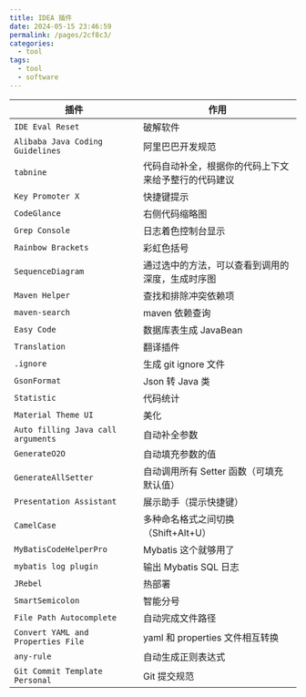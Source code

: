 ```yaml
---
title: IDEA 插件
date: 2024-05-15 23:46:59
permalink: /pages/2cf8c3/
categories: 
  - tool
tags: 
  - tool
  - software
---
```


| 插件                               | 作用                                                 |
| ---------------------------------- | ---------------------------------------------------- |
| `IDE Eval Reset`                   | 破解软件                                             |
| `Alibaba Java Coding Guidelines`   | 阿里巴巴开发规范                                     |
| `tabnine`                          | 代码自动补全，根据你的代码上下文来给予整行的代码建议 |
| `Key Promoter X`                   | 快捷键提示                                           |
| `CodeGlance`                       | 右侧代码缩略图                                       |
| `Grep Console`                     | 日志着色控制台显示                                   |
| `Rainbow Brackets`                 | 彩虹色括号                                           |
| `SequenceDiagram`                  | 通过选中的方法，可以查看到调用的深度，生成时序图     |
| `Maven Helper`                     | 查找和排除冲突依赖项                                 |
| `maven-search`                     | maven 依赖查询                                       |
| `Easy Code`                        | 数据库表生成 JavaBean                                |
| `Translation`                      | 翻译插件                                             |
| `.ignore`                          | 生成 git ignore 文件                                 |
| `GsonFormat`                       | Json 转 Java 类                                      |
| `Statistic`                        | 代码统计                                             |
| `Material Theme UI`                | 美化                                                 |
| `Auto filling Java call arguments` | 自动补全参数                                         |
| `GenerateO2O`                      | 自动填充参数的值                                     |
| `GenerateAllSetter`                | 自动调用所有 Setter 函数（可填充默认值）             |
| `Presentation Assistant`           | 展示助手（提示快捷键）                               |
| `CamelCase`                        | 多种命名格式之间切换（Shift+Alt+U）                  |
| `MyBatisCodeHelperPro`             | Mybatis 这个就够用了                                 |
| `mybatis log plugin`               | 输出 Mybatis SQL 日志                                |
| `JRebel`                           | 热部署                                               |
| `SmartSemicolon`                   | 智能分号                                             |
| `File Path Autocomplete`           | 自动完成文件路径                                     |
| `Convert YAML and Properties File` | yaml 和 properties 文件相互转换                      |
| `any-rule`                         | 自动生成正则表达式                                   |
| `Git Commit Template Personal`     | Git 提交规范                                         |
